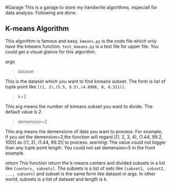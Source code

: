 #Garage
This is a garage to store my handwrite algorithms, especiall for data analysis. Following are done.

## K-means Algorithm

This algorithm is famous and easy.
`kmeans.py` is the code file which only have the kmeans function.
`test_kmeans.py` is a test file for upper file. You could get a visual glance for this algorithm.

*args*
> dataset

This is the dataset which you want to find kmeans subset. The form is list of tuple point like `[(1, 2),(5.5, 6.5),(4.8998, 0, 6.311)]`.

> k=2

This arg means the number of kmeans subset you want to divide. The default value is 2.

> demension=2

This arg means the demensions of data you want to process. For example, if you set the demension=2,the function will regard [(1, 2, 3, 4), (1.44, 99.2, 100)] as [(1, 2), (1.44, 99.2)] to process.
*warning:* The value could not bigger than any tuple point length. You could not set demension=5 in the front example.

*return*
This function return the k-means centers and divided subsets in a list like `[centers, subsets]`.
The subsets is a list of sets like `[subset1, subset2, ..., subsetn]` and subset is the same form like dataset in args. In other world, subsets is a list of dataset and length is k.
